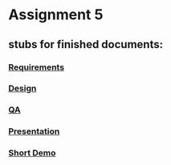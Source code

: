 # Assignment 5 #
## stubs for finished documents: ##
### [Requirements](http://mindblaster.googlecode.com/files/Group-3-Requirements-PHASE3.doc) ###
### [Design](http://mindblaster.googlecode.com/files/Group-3-Design-PHASE3.doc) ###
### [QA](http://mindblaster.googlecode.com/files/Group-3-QA-PHASE3.doc) ###
### [Presentation](http://mindblaster.googlecode.com/files/presentation.ppt) ###
### [Short Demo](http://mindblaster.googlecode.com/files/Group03-Demo.wmv) ###